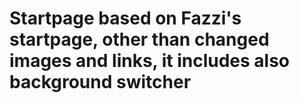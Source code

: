 # Startpage based on Fazzi's startpage, other than changed images and links, it includes also background switcher
